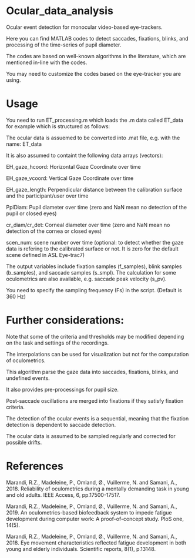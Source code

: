 # Ocular_data_analysis

Ocular event detection for monocular video-based eye-trackers.

Here you can find MATLAB codes to detect saccades, fixations, blinks, and processing of the time-series of pupil diameter.

The codes are based on well-known algorithms in the literature, which are mentioned in-line with the codes.

You may need to customize the codes based on the eye-tracker you are using.

# Usage

You need to run ET_processing.m which loads the .m data called ET_data for example which is structured as follows:

The ocular data is assuemed to be converted into .mat file, e.g. with the name: ET_data 

It is also assumed to containt the following data arrays (vectors):

EH_gaze_hcoord: Horizontal Gaze Coordinate over time

EH_gaze_vcoord: Vertical Gaze Coordinate over time

EH_gaze_length: Perpendicular distance between the calibration surface and the participant/user over time

PplDiam: Pupil diameter over time (zero and NaN mean no detection of the pupil or closed eyes)

cr_diam/cr_det: Corneal diameter over time (zero and NaN mean no detection of the cornea or closed eyes)

scen_num: scene number over time (optional: to detect whether the gaze data is refering to the calibrated surface or not. It is zero for the default scene defined in ASL Eye-trac7)

The output variables include fixation samples (f_samples), blink samples (b_samples), and saccade samples (s_smpl). The calculation for some oculometrics are also available, e.g. saccade peak velocity (s_pv).

You need to specify the sampling frequency (Fs) in the script. (Default is 360 Hz)

# Further considerations:

Note that some of the criteria and thresholds may be modified depending on the task and settings of the recordings.

The interpolations can be used for visualization but not for the computation of oculometrics.

This algorithm parse the gaze data into saccades, fixations, blinks, and undefined events. 

It also provides pre-processings for pupil size.

Post-saccade oscillations are merged into fixations if they satisfy fixation criteria.

The detection of the ocular events is a sequential, meaning that the fixation detection is dependent to saccade detection.

The ocular data is assumed to be sampled regularly and corrected for possible drifts.

# References

Marandi, R.Z., Madeleine, P., Omland, Ø., Vuillerme, N. and Samani, A., 2018. Reliability of oculometrics during a mentally demanding task in young and old adults. IEEE Access, 6, pp.17500-17517.

Marandi, R.Z., Madeleine, P., Omland, Ø., Vuillerme, N. and Samani, A., 2019. An oculometrics-based biofeedback system to impede fatigue development during computer work: A proof-of-concept study. PloS one, 14(5).

Marandi, R.Z., Madeleine, P., Omland, Ø., Vuillerme, N. and Samani, A., 2018. Eye movement characteristics reflected fatigue development in both young and elderly individuals. Scientific reports, 8(1), p.13148.
